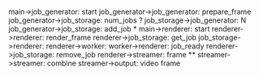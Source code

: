 main->job_generator: start
job_generator->job_generator: prepare_frame
job_generator->job_storage: num_jobs ?
job_storage->job_generator: N
job_generator->job_storage: add_job *
main->renderer: start
renderer->renderer: render_frame
renderer->job_storage: get_job
job_storage->renderer: <JOB>
renderer->worker: <JOB>
worker->renderer: job_ready
renderer->job_storage: remove_job
renderer->streamer: frame **
streamer->streamer: combine
streamer->output: video frame
